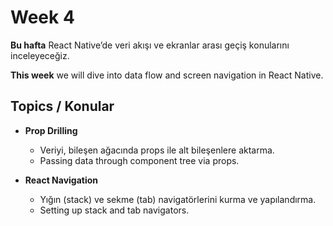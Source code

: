 # Week 4

**Bu hafta** React Native’de veri akışı ve ekranlar arası geçiş konularını inceleyeceğiz.

**This week** we will dive into data flow and screen navigation in React Native.

## Topics / Konular

- **Prop Drilling**

  - Veriyi, bileşen ağacında props ile alt bileşenlere aktarma.
  - Passing data through component tree via props.

- **React Navigation**
  - Yığın (stack) ve sekme (tab) navigatörlerini kurma ve yapılandırma.
  - Setting up stack and tab navigators.
